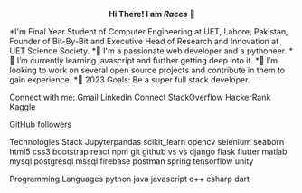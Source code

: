 <p align="center">
   <strong>Hi There! I am <em>Raees</em></strong> 👋 
</p>


                                               

*I'm Final Year Student of Computer Engineering at UET, Lahore, Pakistan, Founder of Bit-By-Bit and Executive Head of Research and Innovation at UET Science Society.
*🧩 I'm a passionate web developer and a pythoneer.
*🌱 I’m currently learning javascript and further getting deep into it.
*👯 I’m looking to work on several open source projects and contribute in them to gain experience.
*🥅 2023 Goals: Be a super full stack developer.

Connect with me:
Gmail LinkedIn Connect StackOverflow HackerRank Kaggle

GitHub followers 

Technologies Stack
Jupyterpandas scikit_learn opencv selenium seaborn html5 css3 bootstrap react npm git github vs vs django flask flutter matlab mysql postgresql mssql firebase postman spring tensorflow unity

Programming Languages
python java javascript c++ csharp dart 
